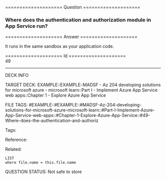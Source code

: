 ==================== Question ====================  

### Where does the authentication and authorization module in App Service run?  

==================== Answer ====================  

It runs in the same sandbox as your application code.

==================== Id ====================  
49

---

DECK INFO

TARGET DECK: EXAMPLE::EXAMPLE::MADSF - Az 204 developing solutions for microsoft azure - microsoft learn::Part I - Implement Azure App Service web apps::Chapter 1 - Explore Azure App Service

FILE TAGS: #EXAMPLE::#EXAMPLE::#MADSF-Az-204-developing-solutions-for-microsoft-azure-microsoft-learn::#Part-I-Implement-Azure-App-Service-web-apps::#Chapter-1-Explore-Azure-App-Service::#49-Where-does-the-authentication-and-authoriz

Tags:

Reference:

Related:

```dataview
LIST
where file.name = this.file.name
```

QUESTION STATUS: Not safe to store
